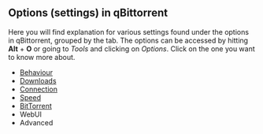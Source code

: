 ## Options (settings) in qBittorrent 
Here you will find explanation for various settings found under the options in qBittorrent, grouped by the tab. The options can be accessed by hitting **Alt** + **O** or going to _Tools_ and clicking on _Options_. Click on the one you want to know more about.

* [Behaviour](wiki/qBittorrent-Options/behaviour)
* [Downloads](wiki/qBittorrent-Options/Downloads)
* [Connection](wiki/qBittorrent-Options/Connection)
* [Speed](wiki/qBittorrent-Options/Speed)
* [BitTorrent](wiki/qBittorrent-Options/BitTorrent)
* WebUI
* Advanced
